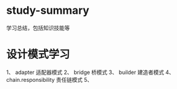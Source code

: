 # study-summary
学习总结，包括知识技能等

# 设计模式学习
1、 adapter 适配器模式
2、 bridge 桥模式
3、 builder 建造者模式
4、 chain.responsibility 责任链模式
5、
